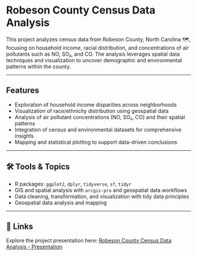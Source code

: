 # Robeson County Census Data Analysis

This project analyzes census data from Robeson County, North Carolina 🗺️, focusing on household income, racial distribution, and concentrations of air pollutants such as NO, SO₂, and CO. The analysis leverages spatial data techniques and visualization to uncover demographic and environmental patterns within the county.

---

## Features

* Exploration of household income disparities across neighborhoods
* Visualization of race/ethnicity distribution using geospatial data
* Analysis of air pollutant concentrations (NO, SO₂, CO) and their spatial patterns
* Integration of census and environmental datasets for comprehensive insights
* Mapping and statistical plotting to support data-driven conclusions

---

## 🛠️ Tools & Topics

* R packages: `ggplot2`, `dplyr`, `tidyverse`, `sf`, `tidyr`
* GIS and spatial analysis with `arcgis-pro` and geospatial data workflows
* Data cleaning, transformation, and visualization with tidy data principles
* Geospatial data analysis and mapping

---

## 🔗 Links

Explore the project presentation here:
[Robeson County Census Data Analysis - Presentation](https://docs.google.com/presentation/d/1u0fTn-l8gNjOnSGEE4TddopCnBSC_JRT/edit?slide=id.p5#slide=id.p5)


